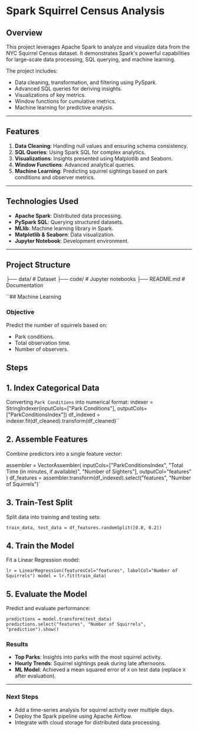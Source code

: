 # Spark Squirrel Census Analysis

## Overview
This project leverages Apache Spark to analyze and visualize data from the NYC Squirrel Census dataset. It demonstrates Spark's powerful capabilities for large-scale data processing, SQL querying, and machine learning.

The project includes:
* Data cleaning, transformation, and filtering using PySpark.
* Advanced SQL queries for deriving insights.
* Visualizations of key metrics.
* Window functions for cumulative metrics.
* Machine learning for predictive analysis.

---

## Features
1. **Data Cleaning**: Handling null values and ensuring schema consistency.
2. **SQL Queries**: Using Spark SQL for complex analytics.
3. **Visualizations**: Insights presented using Matplotlib and Seaborn.
4. **Window Functions**: Advanced analytical queries.
5. **Machine Learning**: Predicting squirrel sightings based on park conditions and observer metrics.

---

## Technologies Used
* **Apache Spark**: Distributed data processing.
* **PySpark SQL**: Querying structured datasets.
* **MLlib**: Machine learning library in Spark.
* **Matplotlib & Seaborn**: Data visualization.
* **Jupyter Notebook**: Development environment.

---

## Project Structure

├── data/ # Dataset 
├── code/ # Jupyter notebooks 
├── README.md # Documentation 

``## Machine Learning

### Objective
Predict the number of squirrels based on:
- Park conditions.
- Total observation time.
- Number of observers.

## Steps

## 1. Index Categorical Data
Converting `Park Conditions` into numerical format:
indexer = StringIndexer(inputCols=["Park Conditions"], outputCols=["ParkConditionsIndex"])
df_indexed = indexer.fit(df_cleaned).transform(df_cleaned)`` 

## 2\. Assemble Features

Combine predictors into a single feature vector:


assembler = VectorAssembler(
    inputCols=["ParkConditionsIndex", "Total Time (in minutes, if available)", "Number of Sighters"],
    outputCol="features"
)
df_features = assembler.transform(df_indexed).select("features", "Number of Squirrels")` 

## 3\. Train-Test Split

Split data into training and testing sets:

`train_data, test_data = df_features.randomSplit([0.8, 0.2])` 

## 4\. Train the Model

Fit a Linear Regression model:

`lr = LinearRegression(featuresCol="features", labelCol="Number of Squirrels")
model = lr.fit(train_data)` 

## 5\. Evaluate the Model

Predict and evaluate performance:


`predictions = model.transform(test_data)
predictions.select("features", "Number of Squirrels", "prediction").show()` 


### Results

*   **Top Parks**: Insights into parks with the most squirrel activity.
*   **Hourly Trends**: Squirrel sightings peak during late afternoons.
*   **ML Model**: Achieved a mean squared error of `X` on test data (replace `X` after evaluation).

* * *

### Next Steps

*   Add a time-series analysis for squirrel activity over multiple days.
*   Deploy the Spark pipeline using Apache Airflow.
*   Integrate with cloud storage for distributed data processing.